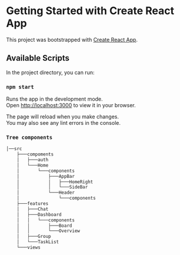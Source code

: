 # Getting Started with Create React App

This project was bootstrapped with [Create React App](https://github.com/facebook/create-react-app).

## Available Scripts

In the project directory, you can run:

### `npm start`

Runs the app in the development mode.\
Open [http://localhost:3000](http://localhost:3000) to view it in your browser.

The page will reload when you make changes.\
You may also see any lint errors in the console.

### `Tree components`
```bash
│──src
    ├───compoments
    │   ├───auth
    │   └───Home
    │       └───components
    │           ├───AppBar
    │           │   ├───HomeRight
    │           │   └───SideBar
    │           └───Header
    │               └───components
    ├───features
    │   ├───Chat
    │   ├───Dashboard
    │   │   └───components
    │   │       ├───Board
    │   │       └───Overview
    │   ├───Group
    │   └───TaskList
    └───views

```
            
        
